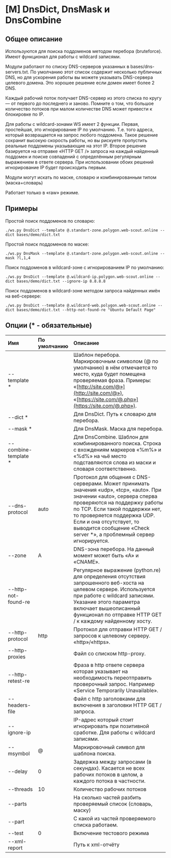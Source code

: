 # \[M\] DnsDict, DnsMask и DnsCombine

## Общее описание

Используются для поиска поддоменов методом перебора \(bruteforce\). Имеют функционал для работы с wildcard записями.

Модули работают по списку DNS-серверов указанных в bases/dns-servers.txt. По умолчанию этот список содержит несколько публичных DNS, но для ускорения работы вы можете указывать DNS-сервера целевого домена. Это хорошее решение если домен имеет более 2 DNS.

Каждый рабочий поток получает DNS-сервер из этого списка по кругу — от первого до последнего и заново. Помните о том, что большое количество потоков при малом количестве DNS может привести к блокировке по IP.

Для работы с wildcard-зонами WS имеет 2 функции. Первая, простейшая, это игнорирование IP по умолчанию. Т.е. того адреса, который возвращается на запрос любого поддомена. Такое решение сохранит высокую скорость работы, но вы рискуете пропустить реальные поддомены указывающие на этот IP. Второе решение базируется на отправке «HTTP GET /» запроса на каждый найденный поддомен и поиске совпадений с определённым регулярным выражением в ответе сервера. При использовании обоих решений игнорирование IP будет происходить первым.

Модули могут искать по маске, словарю и комбинированным типом \(маска+словарь\)

Работает только в «raw» режиме.

## Примеры

Простой поиск поддоменов по словарю:

```text
./ws.py DnsDict --template @.standart-zone.polygon.web-scout.online --dict bases/demo/dict.txt
```

Простой поиск поддоменов по маске:

```text
./ws.py DnsMask --template @.standart-zone.polygon.web-scout.online --mask ?l,1,4
```

Поиск поддоменов в wildcard-зоне с игнорированием IP по умолчанию:

```text
./ws.py DnsDict --template @.wildcard-ip.polygon.web-scout.online --dict bases/demo/dict.txt --ignore-ip 8.8.8.8
```

Поиск поддоменов в wildcard-зоне методом запроса найденных имён на веб-сервере:

```text
./ws.py DnsDict --template @.wildcard-web.polygon.web-scout.online --dict bases/demo/dict.txt --http-not-found-re "Ubuntu Default Page"
```

## Опции \(\* - обязательные\)

| Имя | По умолчанию | Описание |
| :--- | :--- | :--- |
| --template \* |  | Шаблон перебора. Маркировочным символом \(@ по умолчанию\) в нём отмечается то место, куда будет помещена проверяемая фраза. Примеры: «[http://site.com/@»](http://site.com/@»), «[https://site.com/@.php»](https://site.com/@.php»). |
| --dict \* |  | Для DnsDict. Путь к словарю для перебора. |
| --mask \* |  | Для DnsMask. Маска для перебора. |
| --combine-template \* |  | Для DnsCombine. Шаблон для комбинированного поиска. Строка с вхождениям маркеров «%m%» и «%d%» на чьё место подставляются слова из маски и словаря соответственно. |
| --dns-protocol | auto | Протокол для общения с DNS-серверами. Может принимать значения «udp», «tcp», «auto». При значении «auto», сервера сперва проверяются на поддержку работы по TCP. Если такой поддержки нет, то проверяется поддержка UDP. Если и она отсутствует, то выводится сообщение «Check server \*», а проблемный сервер игнорируется. |
| --zone | A | DNS-зона перебора. На данный момент может быть «А» и «CNAME». |
| --http-not-found-re |  | Регулярное выражение \(python.re\) для определения отсутствия запрошенного веб-хоста на целевом сервере. Используется при работе с wildcard записями. Указание этого параметра включает вышеописанный функционал по отправке HTTP GET / к каждому найденному хосту. |
| --http-protocol | http | Протокол для отправки HTTP GET / запросов к целевому серверу. «http»/«https». |
| --http-proxies |  | Файл со списком http-proxy. |
| --http-retest-re |  | Фраза в http ответе сервера которая указывает на необходимость переотправить проверочный запрос. Например «Service Temporarily Unavailable». |
| --headers-file |  | Файл с http заголовками для включения в заголовки HTTP GET / запроса. |
| --ignore-ip |  | IP-адрес который стоит игнорировать при позитивной сработке. Для работы с wildcard записями. |
| --msymbol | @ | Маркировочный символ для шаблона поиска. |
| --delay | 0 | Задержка между запросами \(в секундах\). Касается не всех рабочих потоков в целом, а каждого потока в частности. |
| --threads | 10 | Количество рабочих потоков |
| --parts |  | На сколько частей разбить проверяемый список \(словарь, маску\) |
| --part |  | С какой из частей проверяемого списка работаем. |
| --test | 0 | Включение тестового режима |
| --xml-report |  | Путь к xml-отчёту |

